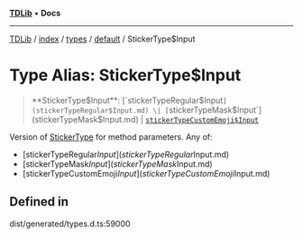 [**TDLib**](../../../../../../README.md) • **Docs**

***

[TDLib](../../../../../../modules.md) / [index](../../../../../README.md) / [types](../../../README.md) / [default](../README.md) / StickerType$Input

# Type Alias: StickerType$Input

> **StickerType$Input**: [`stickerTypeRegular$Input`](stickerTypeRegular$Input.md) \| [`stickerTypeMask$Input`](stickerTypeMask$Input.md) \| [`stickerTypeCustomEmoji$Input`](stickerTypeCustomEmoji$Input.md)

Version of [StickerType](StickerType.md) for method parameters.
Any of:
- [stickerTypeRegular$Input](stickerTypeRegular$Input.md)
- [stickerTypeMask$Input](stickerTypeMask$Input.md)
- [stickerTypeCustomEmoji$Input](stickerTypeCustomEmoji$Input.md)

## Defined in

dist/generated/types.d.ts:59000
